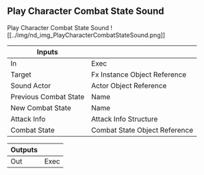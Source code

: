 ## Play Character Combat State Sound
Play Character Combat State Sound
![[../img/nd_img_PlayCharacterCombatStateSound.png]]

|Inputs||
|--|--|
| In | Exec |
| Target | Fx Instance Object Reference |
| Sound Actor | Actor Object Reference |
| Previous Combat State | Name |
| New Combat State | Name |
| Attack Info | Attack Info Structure |
| Combat State | Combat State Object Reference |

|Outputs||
|--|--|
| Out | Exec |
